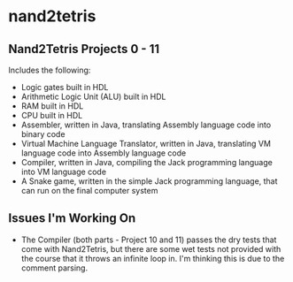 # nand2tetris
## Nand2Tetris Projects 0 - 11
Includes the following:
* Logic gates built in HDL
* Arithmetic Logic Unit (ALU) built in HDL 
* RAM built in HDL
* CPU built in HDL
* Assembler, written in Java, translating Assembly language code into binary code
* Virtual Machine Language Translator, written in Java, translating VM language code into Assembly language code
* Compiler, written in Java, compiling the Jack programming language into VM language code
* A Snake game, written in the simple Jack programming language, that can run on the final computer system

## Issues I'm Working On
* The Compiler (both parts - Project 10 and 11) passes the dry tests that come with Nand2Tetris, but there are some wet tests not provided with the course that it throws an infinite loop in. I'm thinking this is due to the comment parsing.
